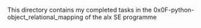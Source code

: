 This directory contains my completed tasks in the 0x0F-python-object_relational_mapping of the alx SE programme
